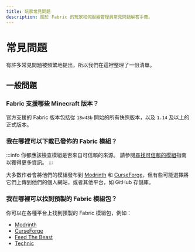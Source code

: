 ```yaml
---
title: 玩家常見問題
description: 關於 Fabric 的玩家和伺服器管理員常見問題解答手冊。
---
```


# 常見問題

有許多常見問題被頻繁地提出，所以我們在這裡整理了一份清單。

## 一般問題

### Fabric 支援哪些 Minecraft 版本？

官方支援的 Fabric 版本包括從 `18w43b` 開始的所有快照版本，以及 `1.14` 及以上的正式版本。

### 我在哪裡可以下載已發佈的 Fabric 模組？

:::info
你都應該檢查模組是否來自可信賴的來源。 請參閱[尋找可信賴的模組](./finding-mods.md)指南以獲得更多資訊。
:::

大多數作者會將他們的模組發布到 [Modrinth](https://modrinth.com/mods?g=categories:%27fabric%27) 和 [CurseForge](https://www.curseforge.com/minecraft/search?class=mc-mods\\&gameVersionTypeId=4)，但有些可能選擇將它們上傳到他們的個人網站，或者其他平台，如 GitHub 存儲庫。

### 我在哪裡可以找到預製的 Fabric 模組包？

你可以在各種平台上找到預製的 Fabric 模組包，例如：

- [Modrinth](https://modrinth.com/modpacks?g=categories:%27fabric%27)
- [CurseForge](https://www.curseforge.com/minecraft/search?class=modpacks\\&gameVersionTypeId=4)
- [Feed The Beast](https://www.feed-the-beast.com/ftb-app)
- [Technic](https://www.technicpack.net/modpacks)
